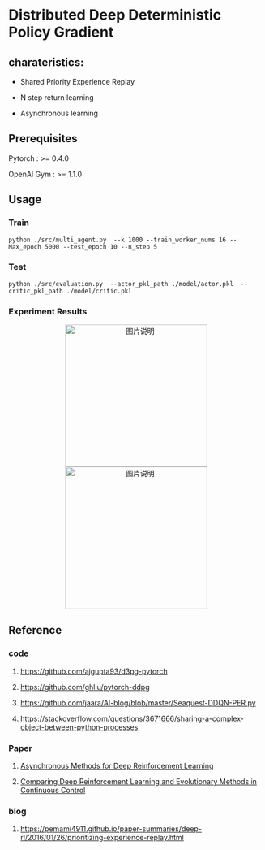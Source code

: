 # Distributed Deep Deterministic Policy Gradient 

## charateristics:

+ Shared Priority Experience Replay

+ N step return learning 

+ Asynchronous learning


## Prerequisites

Pytorch     :  >= 0.4.0 

OpenAI Gym  :  >= 1.1.0


## Usage

### Train

```Shell
python ./src/multi_agent.py  --k 1000 --train_worker_nums 16 --Max_epoch 5000 --test_epoch 10 --n_step 5
```


### Test

```Shell
python ./src/evaluation.py  --actor_pkl_path ./model/actor.pkl  --critic_pkl_path ./model/critic.pkl 
```

### Experiment Results
<div align="center">
<img src="https://github.com/fujunustc/Pytorch-RL/raw/master/D3PG/imgs/Mountain_test.png" height="280px" alt="图片说明" >
<img src="https://github.com/fujunustc/Pytorch-RL/raw/master/D3PG/imgs/MountainCar.gif" height="280px" alt="图片说明" >
</div>


## Reference

### code

1. https://github.com/ajgupta93/d3pg-pytorch

2. https://github.com/ghliu/pytorch-ddpg

3. https://github.com/jaara/AI-blog/blob/master/Seaquest-DDQN-PER.py

4. https://stackoverflow.com/questions/3671666/sharing-a-complex-object-between-python-processes

### Paper 

1. [Asynchronous Methods for Deep Reinforcement Learning](https://arxiv.org/abs/1602.01783)

2. [Comparing Deep Reinforcement Learning and Evolutionary Methods
in Continuous Control](https://arxiv.org/pdf/1712.00006.pdf)

### blog

1. https://pemami4911.github.io/paper-summaries/deep-rl/2016/01/26/prioritizing-experience-replay.html



